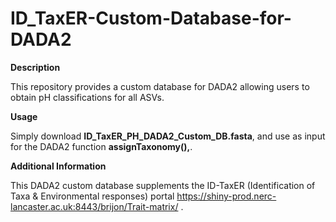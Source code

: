 # ID_TaxER-Custom-Database-for-DADA2 

<b>Description</b>

This repository provides a custom database for DADA2 allowing users to obtain pH classifications for all ASVs. 



<b>Usage</b>

Simply download  <b>ID_TaxER_PH_DADA2_Custom_DB.fasta</b>, and  use as  input for the DADA2 function <b>assignTaxonomy(),</b>.

<b> Additional Information </b>

This DADA2 custom database supplements the  ID-TaxER (Identification of Taxa & Environmental responses) portal https://shiny-prod.nerc-lancaster.ac.uk:8443/brijon/Trait-matrix/ .
